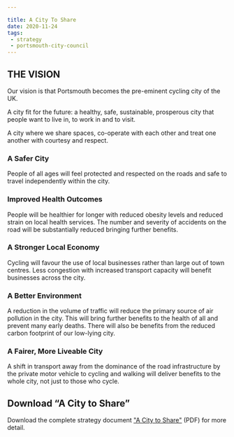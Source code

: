 ```yaml
---

title: A City To Share
date: 2020-11-24
tags:
 - strategy
 - portsmouth-city-council
---
```


## THE VISION

Our vision is that Portsmouth becomes the pre-eminent cycling city of the UK.

A city fit for the future: a healthy, safe, sustainable, prosperous city that people want to live in, to work in and to visit.

A city where we share spaces, co-operate with each other and treat one another with courtesy and respect.

### A Safer City

People of all ages will feel protected and respected on the roads and safe to travel independently within the city.

### Improved Health Outcomes

People will be healthier for longer with reduced obesity levels and reduced strain on local health services. The number and severity of accidents on the road will be substantially reduced bringing further benefits.

### A Stronger Local Economy

Cycling will favour the use of local businesses rather than large out of town centres. Less congestion with increased transport capacity will benefit businesses across the city.

### A Better Environment

A reduction in the volume of traffic will reduce the primary source of air pollution in the city. This will bring further benefits to the health of all and prevent many early deaths. There will also be benefits from the reduced carbon footprint of our low-lying city.

### A Fairer, More Liveable City

A shift in transport away from the dominance of the road infrastructure by the private motor vehicle to cycling and walking will deliver benefits to the whole city, not just to those who cycle.

## Download “A City to Share”

Download the complete strategy document ["A City to Share"](/assets/docs/strategy.pdf) (PDF) for more detail.

